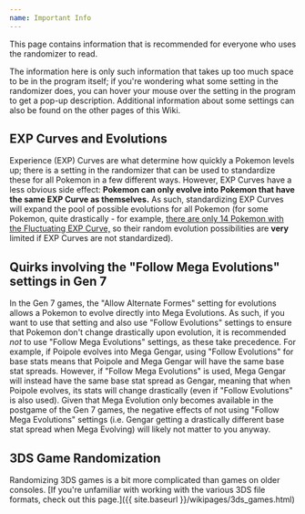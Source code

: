 ```yaml
---
name: Important Info
---
```

This page contains information that is recommended for everyone who uses the randomizer to read.

The information here is only such information that takes up too much space to be in the program itself; if you're wondering what some setting in the randomizer does, you can hover your mouse over the setting in the program to get a pop-up description. Additional information about some settings can also be found on the other pages of this Wiki.

## EXP Curves and Evolutions

Experience (EXP) Curves are what determine how quickly a Pokemon levels up; there is a setting in the randomizer that can be used to standardize these for all Pokemon in a few different ways. However, EXP Curves have a less obvious side effect: **Pokemon can only evolve into Pokemon that have the same EXP Curve as themselves.** As such, standardizing EXP Curves will expand the pool of possible evolutions for all Pokemon (for some Pokemon, quite drastically - for example, [there are only 14 Pokemon with the Fluctuating EXP Curve,](https://bulbapedia.bulbagarden.net/wiki/Category:Pok%C3%A9mon_in_the_Fluctuating_experience_group) so their random evolution possibilities are **very** limited if EXP Curves are not standardized).

## Quirks involving the "Follow Mega Evolutions" settings in Gen 7

In the Gen 7 games, the "Allow Alternate Formes" setting for evolutions allows a Pokemon to evolve directly into Mega Evolutions. As such, if you want to use that setting and also use "Follow Evolutions" settings to ensure that Pokemon don't change drastically upon evolution, it is recommended *not* to use "Follow Mega Evolutions" settings, as these take precedence. For example, if Poipole evolves into Mega Gengar, using "Follow Evolutions" for base stats means that Poipole and Mega Gengar will have the same base stat spreads. However, if "Follow Mega Evolutions" is used, Mega Gengar will instead have the same base stat spread as Gengar, meaning that when Poipole evolves, its stats will change drastically (even if "Follow Evolutions" is also used). Given that Mega Evolution only becomes available in the postgame of the Gen 7 games, the negative effects of not using "Follow Mega Evolutions" settings (i.e. Gengar getting a drastically different base stat spread when Mega Evolving) will likely not matter to you anyway.

## 3DS Game Randomization

Randomizing 3DS games is a bit more complicated than games on older consoles. [If you're unfamiliar with working with the various 3DS file formats, check out this page.]({{ site.baseurl }}/wikipages/3ds_games.html)
